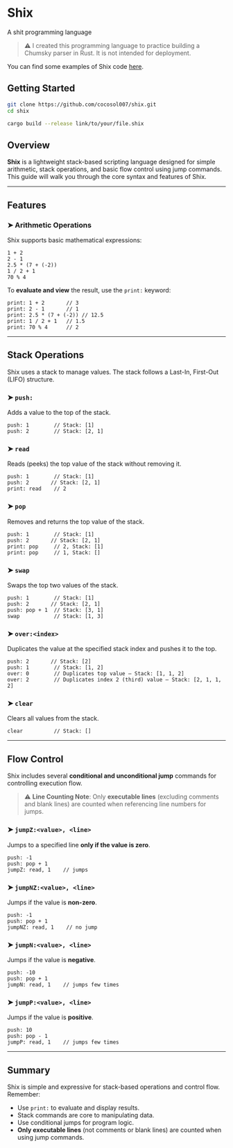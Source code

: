 # Shix
A shit programming language
> ⚠️ I created this programming language to practice building a Chumsky parser in Rust. It is not intended for deployment.

You can find some examples of Shix code [here](examples).

## Getting Started

```bash
git clone https://github.com/cocosol007/shix.git
cd shix

cargo build --release link/to/your/file.shix
```
## Overview

**Shix** is a lightweight stack-based scripting language designed for simple arithmetic, stack operations, and basic flow control using jump commands. This guide will walk you through the core syntax and features of Shix.

---

## Features

### ➤ Arithmetic Operations

Shix supports basic mathematical expressions:

```shix
1 + 2
2 - 1
2.5 * (7 + (-2))
1 / 2 + 1
70 % 4
```

To **evaluate and view** the result, use the `print:` keyword:

```shix
print: 1 + 2       // 3
print: 2 - 1       // 1
print: 2.5 * (7 + (-2)) // 12.5
print: 1 / 2 + 1   // 1.5
print: 70 % 4      // 2
```

---

## Stack Operations

Shix uses a stack to manage values. The stack follows a Last-In, First-Out (LIFO) structure.

### ➤ `push:`

Adds a value to the top of the stack.

```shix
push: 1        // Stack: [1]
push: 2        // Stack: [2, 1]
```

### ➤ `read`

Reads (peeks) the top value of the stack without removing it.

```shix
push: 1        // Stack: [1]
push: 2       // Stack: [2, 1]
print: read    // 2
```

### ➤ `pop`

Removes and returns the top value of the stack.

```shix
push: 1        // Stack: [1]
push: 2       // Stack: [2, 1]
print: pop     // 2, Stack: [1]
print: pop     // 1, Stack: []
```

### ➤ `swap`

Swaps the top two values of the stack.

```shix
push: 1        // Stack: [1]
push: 2       // Stack: [2, 1]
push: pop + 1  // Stack: [3, 1]
swap           // Stack: [1, 3]
```

### ➤ `over:<index>`

Duplicates the value at the specified stack index and pushes it to the top.

```shix
push: 2       // Stack: [2]
push: 1        // Stack: [1, 2]
over: 0        // Duplicates top value — Stack: [1, 1, 2]
over: 2        // Duplicates index 2 (third) value — Stack: [2, 1, 1, 2]
```

### ➤ `clear`

Clears all values from the stack.

```shix
clear          // Stack: []
```

---

## Flow Control

Shix includes several **conditional and unconditional jump** commands for controlling execution flow.

> ⚠️ **Line Counting Note**: Only **executable lines** (excluding comments and blank lines) are counted when referencing line numbers for jumps.

### ➤ `jumpZ:<value>, <line>`

Jumps to a specified line **only if the value is zero**.

```shix
push: -1
push: pop + 1
jumpZ: read, 1    // jumps
```

### ➤ `jumpNZ:<value>, <line>`

Jumps if the value is **non-zero**.

```shix
push: -1
push: pop + 1
jumpNZ: read, 1    // no jump
```

### ➤ `jumpN:<value>, <line>`

Jumps if the value is **negative**.

```shix
push: -10
push: pop + 1
jumpN: read, 1    // jumps few times
```

### ➤ `jumpP:<value>, <line>`

Jumps if the value is **positive**.

```shix
push: 10
push: pop - 1
jumpP: read, 1    // jumps few times
```

---
## Summary

Shix is simple and expressive for stack-based operations and control flow. Remember:

* Use `print:` to evaluate and display results.
* Stack commands are core to manipulating data.
* Use conditional jumps for program logic.
* **Only executable lines** (not comments or blank lines) are counted when using jump commands.
